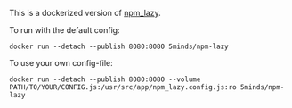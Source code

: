 This is a dockerized version of [npm_lazy](https://github.com/mixu/npm_lazy).

To run with the default config:

```
docker run --detach --publish 8080:8080 5minds/npm-lazy
```

To use your own config-file:

```
docker run --detach --publish 8080:8080 --volume PATH/TO/YOUR/CONFIG.js:/usr/src/app/npm_lazy.config.js:ro 5minds/npm-lazy
```
